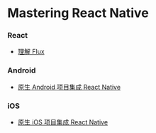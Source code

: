 Mastering React Native
===
### React

- [理解 Flux](http://www.jianshu.com/p/637da26e4c81)

### Android

- [原生 Android 项目集成 React Native](http://www.jianshu.com/p/fc29c86fc2b8)

### iOS

- [原生 iOS 项目集成 React Native](http://www.jianshu.com/p/26506d9d10e2)
